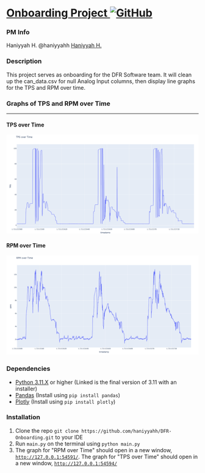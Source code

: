 # [Onboarding Project ![GitHub](https://img.shields.io/badge/GitHub-%23121011.svg?logo=github&logoColor=white)](https://github.com/haniyyahh/DFR-Onboarding)

### PM Info
Haniyyah H.
@haniyyahh
[Haniyyah H.](https://discord.com/users/{shewayout.})

### Description
This project serves as onboarding for the DFR Software team. It will clean up the can_data.csv for null Analog Input columns, then display line graphs for the TPS and RPM over time.


### Graphs of TPS and RPM over Time
---
#### TPS over Time
![TPS over Time](/images/tps-over-time.png)

#### RPM over Time
![RPM over Time](/images/rpm-over-time.png)


### Dependencies
* [Python 3.11.X](https://www.python.org/downloads/release/python-3119/) or higher (Linked is the final version of 3.11 with an installer)
* [Pandas](https://pandas.pydata.org/pandas-docs/stable/getting_started/install.html) (Install using `pip install pandas`)
* [Plotly](https://plotly.com/python/) (Install using `pip install plotly`)

### Installation
1. Clone the repo `git clone https://github.com/haniyyahh/DFR-Onboarding.git` to your IDE
2. Run `main.py` on the terminal using `python main.py`
3. The graph for "RPM over Time" should open in a new window, [`http://127.0.0.1:54591/`](http://127.0.0.1:54591/). The graph for "TPS over Time" should open in a new window, [`http://127.0.0.1:54594/`](http://127.0.0.1:54594)


